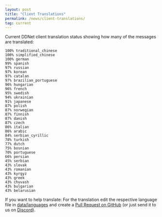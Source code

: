 ```yaml
---
layout: post
title: "Client Translations"
permalink: /news/client-translations/
tag: current
---
```


Current DDNet client translation status showing how many of the messages are translated:

```
100% traditional_chinese
100% simplified_chinese
100% german
99% spanish
97% russian
97% korean
97% catalan
97% brazilian_portuguese
96% hungarian
96% french
95% swedish
94% ukrainian
91% japanese
87% polish
87% norwegian
87% finnish
87% danish
87% czech
86% italian
86% arabic
84% serbian_cyrillic
78% turkish
77% dutch
75% bosnian
70% portuguese
66% persian
45% serbian
43% slovak
43% romanian
43% kyrgyz
43% greek
43% chuvash
43% bulgarian
43% belarusian
```

If you want to help translate: For the translation edit the respective language file in [data/languages](https://github.com/ddnet/ddnet/tree/master/data/languages) and create a [Pull Request on GitHub](https://github.com/ddnet/ddnet/) (or just send it to us on [Discord](/discord/)).
